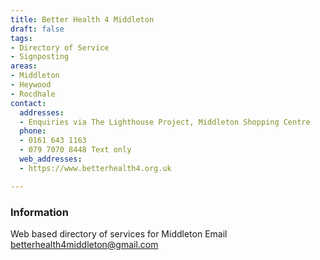 ```yaml
---
title: Better Health 4 Middleton
draft: false
tags:
- Directory of Service
- Signposting
areas:
- Middleton
- Heywood
- Rocdhale
contact:
  addresses:
  - Enquiries via The Lighthouse Project, Middleton Shopping Centre
  phone:
  - 0161 643 1163
  - 079 7070 8448 Text only
  web_addresses:
  - https://www.betterhealth4.org.uk

---
```


### Information
Web based directory of services for Middleton
Email  betterhealth4middleton@gmail.com